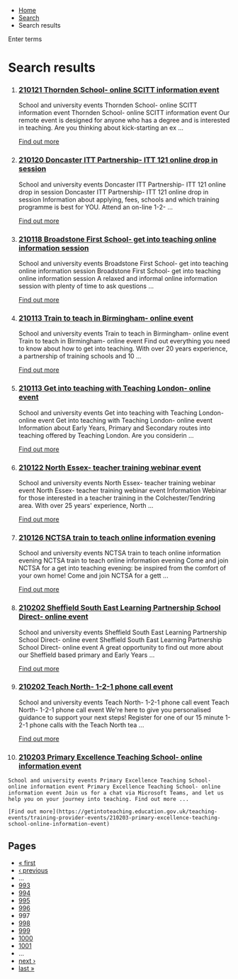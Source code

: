*   [Home](/)
*   [Search](/search)
*   Search results

Enter terms 

Search results
==============

1.  ### [210121 Thornden School- online SCITT information event](https://getintoteaching.education.gov.uk/teaching-events/training-provider-events/210121-thornden-school-online-scitt-information-event)
    
    School and university events Thornden School- online SCITT information event Thornden School- online SCITT information event Our remote event is designed for anyone who has a degree and is interested in teaching. Are you thinking about kick-starting an ex ...
    
    [Find out more](https://getintoteaching.education.gov.uk/teaching-events/training-provider-events/210121-thornden-school-online-scitt-information-event)
    
2.  ### [210120 Doncaster ITT Partnership- ITT 121 online drop in session](https://getintoteaching.education.gov.uk/teaching-events/training-provider-events/210120-doncaster-itt-partnership-itt-121-online-drop-in-session)
    
    School and university events Doncaster ITT Partnership- ITT 121 online drop in session Doncaster ITT Partnership- ITT 121 online drop in session Information about applying, fees, schools and which training programme is best for YOU. Attend an on-line 1-2- ...
    
    [Find out more](https://getintoteaching.education.gov.uk/teaching-events/training-provider-events/210120-doncaster-itt-partnership-itt-121-online-drop-in-session)
    
3.  ### [210118 Broadstone First School- get into teaching online information session](https://getintoteaching.education.gov.uk/teaching-events/training-provider-events/210118-broadstone-first-school-get-into-teaching-online-information-session)
    
    School and university events Broadstone First School- get into teaching online information session Broadstone First School- get into teaching online information session A relaxed and informal online information session with plenty of time to ask questions ...
    
    [Find out more](https://getintoteaching.education.gov.uk/teaching-events/training-provider-events/210118-broadstone-first-school-get-into-teaching-online-information-session)
    
4.  ### [210113 Train to teach in Birmingham- online event](https://getintoteaching.education.gov.uk/teaching-events/training-provider-events/210113-train-to-teach-in-birmingham-online-event)
    
    School and university events Train to teach in Birmingham- online event Train to teach in Birmingham- online event Find out everything you need to know about how to get into teaching. With over 20 years experience, a partnership of training schools and 10 ...
    
    [Find out more](https://getintoteaching.education.gov.uk/teaching-events/training-provider-events/210113-train-to-teach-in-birmingham-online-event)
    
5.  ### [210113 Get into teaching with Teaching London- online event](https://getintoteaching.education.gov.uk/teaching-events/training-provider-events/210113-get-into-teaching-with-teaching-london-online-event)
    
    School and university events Get into teaching with Teaching London- online event Get into teaching with Teaching London- online event Information about Early Years, Primary and Secondary routes into teaching offered by Teaching London. Are you considerin ...
    
    [Find out more](https://getintoteaching.education.gov.uk/teaching-events/training-provider-events/210113-get-into-teaching-with-teaching-london-online-event)
    
6.  ### [210122 North Essex- teacher training webinar event](https://getintoteaching.education.gov.uk/teaching-events/training-provider-events/210122-north-essex-teacher-training-webinar-event)
    
    School and university events North Essex- teacher training webinar event North Essex- teacher training webinar event Information Webinar for those interested in a teacher training in the Colchester/Tendring area. With over 25 years' experience, North ...
    
    [Find out more](https://getintoteaching.education.gov.uk/teaching-events/training-provider-events/210122-north-essex-teacher-training-webinar-event)
    
7.  ### [210126 NCTSA train to teach online information evening](https://getintoteaching.education.gov.uk/teaching-events/training-provider-events/210126-nctsa-train-to-teach-online-information-evening)
    
    School and university events NCTSA train to teach online information evening NCTSA train to teach online information evening Come and join NCTSA for a get into teaching evening: be inspired from the comfort of your own home! Come and join NCTSA for a gett ...
    
    [Find out more](https://getintoteaching.education.gov.uk/teaching-events/training-provider-events/210126-nctsa-train-to-teach-online-information-evening)
    
8.  ### [210202 Sheffield South East Learning Partnership School Direct- online event](https://getintoteaching.education.gov.uk/teaching-events/training-provider-events/210202-sheffield-south-east-learning-partnership-school-direct-online-event)
    
    School and university events Sheffield South East Learning Partnership School Direct- online event Sheffield South East Learning Partnership School Direct- online event A great opportunity to find out more about our Sheffield based primary and Early Years ...
    
    [Find out more](https://getintoteaching.education.gov.uk/teaching-events/training-provider-events/210202-sheffield-south-east-learning-partnership-school-direct-online-event)
    
9.  ### [210202 Teach North- 1-2-1 phone call event](https://getintoteaching.education.gov.uk/teaching-events/training-provider-events/210202-teach-north-1-2-1-phone-call-event)
    
    School and university events Teach North- 1-2-1 phone call event Teach North- 1-2-1 phone call event We're here to give you personalised guidance to support your next steps! Register for one of our 15 minute 1-2-1 phone calls with the Teach North tea ...
    
    [Find out more](https://getintoteaching.education.gov.uk/teaching-events/training-provider-events/210202-teach-north-1-2-1-phone-call-event)
    
10.  ### [210203 Primary Excellence Teaching School- online information event](https://getintoteaching.education.gov.uk/teaching-events/training-provider-events/210203-primary-excellence-teaching-school-online-information-event)
    
    School and university events Primary Excellence Teaching School- online information event Primary Excellence Teaching School- online information event Join us for a chat via Microsoft Teams, and let us help you on your journey into teaching. Find out more ...
    
    [Find out more](https://getintoteaching.education.gov.uk/teaching-events/training-provider-events/210203-primary-excellence-teaching-school-online-information-event)
    

Pages
-----

*   [« first](/search/site "Go to first page")
*   [‹ previous](/search/site?page=995 "Go to previous page")
*   …
*   [993](/search/site?page=992 "Go to page 993")
*   [994](/search/site?page=993 "Go to page 994")
*   [995](/search/site?page=994 "Go to page 995")
*   [996](/search/site?page=995 "Go to page 996")
*   997
*   [998](/search/site?page=997 "Go to page 998")
*   [999](/search/site?page=998 "Go to page 999")
*   [1000](/search/site?page=999 "Go to page 1000")
*   [1001](/search/site?page=1000 "Go to page 1001")
*   …
*   [next ›](/search/site?page=997 "Go to next page")
*   [last »](/search/site?page=1032 "Go to last page")